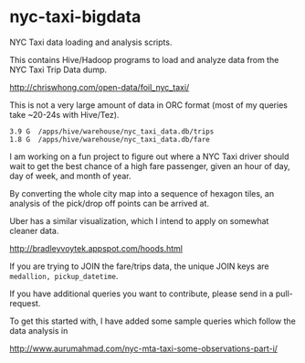 nyc-taxi-bigdata
================

NYC Taxi data loading and analysis scripts.

This contains Hive/Hadoop programs to load and analyze data from the NYC Taxi Trip Data dump.

http://chriswhong.com/open-data/foil_nyc_taxi/

This is not a very large amount of data in ORC format (most of my queries take ~20-24s with Hive/Tez).

    3.9 G  /apps/hive/warehouse/nyc_taxi_data.db/trips
    1.8 G  /apps/hive/warehouse/nyc_taxi_data.db/fare

I am working on a fun project to figure out where a NYC Taxi driver should wait to get the best chance of a high fare passenger, given an hour of day, day of week, and month of year.

By converting the whole city map into a sequence of hexagon tiles, an analysis of the pick/drop off points can be arrived at.

Uber has a similar visualization, which I intend to apply on somewhat cleaner data.

http://bradleyvoytek.appspot.com/hoods.html

If you are trying to JOIN the fare/trips data, the unique JOIN keys are `medallion, pickup_datetime`.

If you have additional queries you want to contribute, please send in a pull-request. 

To get this started with, I have added some sample queries which follow the data analysis in

http://www.aurumahmad.com/nyc-mta-taxi-some-observations-part-i/
